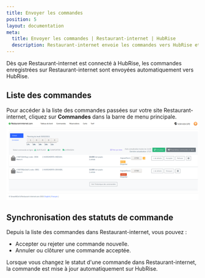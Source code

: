 ```yaml
---
title: Envoyer les commandes
position: 5
layout: documentation
meta:
  title: Envoyer les commandes | Restaurant-internet | HubRise
  description: Restaurant-internet envoie les commandes vers HubRise et synchronise les statuts de commande. Connectez vos apps et synchronisez vos données.
---
```


Dès que Restaurant-internet est connecté à HubRise, les commandes enregistrées sur Restaurant-internet sont envoyées automatiquement vers HubRise.

## Liste des commandes

Pour accéder à la liste des commandes passées sur votre site Restaurant-internet, cliquez sur **Commandes** dans la barre de menu principale.
![Commandes - Liste des commandes](./images/009-restaurant-internet-order-list.png)

## Synchronisation des statuts de commande

Depuis la liste des commandes dans Restaurant-internet, vous pouvez :

- Accepter ou rejeter une commande nouvelle.
- Annuler ou clôturer une commande acceptée.

Lorsque vous changez le statut d'une commande dans Restaurant-internet, la commande est mise à jour automatiquement sur HubRise.
